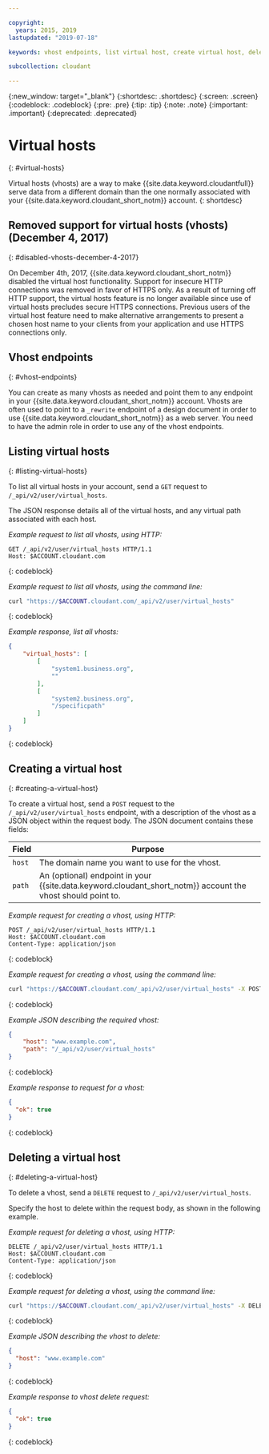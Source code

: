 ```yaml
---

copyright:
  years: 2015, 2019
lastupdated: "2019-07-18"

keywords: vhost endpoints, list virtual host, create virtual host, delete virtual host

subcollection: cloudant

---
```


{:new_window: target="_blank"}
{:shortdesc: .shortdesc}
{:screen: .screen}
{:codeblock: .codeblock}
{:pre: .pre}
{:tip: .tip}
{:note: .note}
{:important: .important}
{:deprecated: .deprecated}

<!-- Acrolinx: 2018-11-29 -->

# Virtual hosts
{: #virtual-hosts}

Virtual hosts (vhosts) are a way to make {{site.data.keyword.cloudantfull}} serve data from a different domain
than the one normally associated with your {{site.data.keyword.cloudant_short_notm}} account.
{: shortdesc}

## Removed support for virtual hosts (vhosts) (December 4, 2017)
{: #disabled-vhosts-december-4-2017}

On December 4th, 2017, {{site.data.keyword.cloudant_short_notm}} disabled the virtual host functionality. Support for insecure HTTP connections was removed in favor of HTTPS only. As a result of turning off HTTP support, the virtual hosts feature is no longer available since use of virtual hosts precludes secure HTTPS connections. Previous users of the virtual host feature need to make alternative arrangements to present a chosen host name to your clients from your application and use HTTPS connections only.

## Vhost endpoints
{: #vhost-endpoints}

You can create as many vhosts as needed
and point them to any endpoint in your {{site.data.keyword.cloudant_short_notm}} account.
Vhosts are often used to point to a `_rewrite` endpoint of a design document
in order to use {{site.data.keyword.cloudant_short_notm}} as a web server.
You need to have the admin role in order to use any of the vhost endpoints.

## Listing virtual hosts
{: #listing-virtual-hosts}

To list all virtual hosts in your account,
send a `GET` request to `/_api/v2/user/virtual_hosts`.

The JSON response details all of the virtual hosts,
and any virtual path associated with each host.

*Example request to list all vhosts, using HTTP:*

```http
GET /_api/v2/user/virtual_hosts HTTP/1.1
Host: $ACCOUNT.cloudant.com
```
{: codeblock}

*Example request to list all vhosts, using the command line:*

```sh
curl "https://$ACCOUNT.cloudant.com/_api/v2/user/virtual_hosts"
```
{: codeblock}

*Example response, list all vhosts:*

```json
{
    "virtual_hosts": [
        [
            "system1.business.org", 
            ""
        ], 
        [
            "system2.business.org", 
            "/specificpath"
        ]
    ]
}
```
{: codeblock}

## Creating a virtual host
{: #creating-a-virtual-host}

To create a virtual host,
send a `POST` request to the `/_api/v2/user/virtual_hosts` endpoint,
with a description of the vhost as a JSON object within the request body.
The JSON document contains these fields:

Field  | Purpose
-------|--------
`host` | The domain name you want to use for the vhost.
`path` | An (optional) endpoint in your {{site.data.keyword.cloudant_short_notm}} account the vhost should point to.

*Example request for creating a vhost, using HTTP:*

```http
POST /_api/v2/user/virtual_hosts HTTP/1.1
Host: $ACCOUNT.cloudant.com
Content-Type: application/json
```
{: codeblock}

*Example request for creating a vhost, using the command line:*

```sh
curl "https://$ACCOUNT.cloudant.com/_api/v2/user/virtual_hosts" -X POST -d @vhost.json -H "Content-Type: application/json"
```
{: codeblock}

*Example JSON describing the required vhost:*

```json
{
    "host": "www.example.com",
    "path": "/_api/v2/user/virtual_hosts"
}
```
{: codeblock}

*Example response to request for a vhost:*

```json
{
  "ok": true
}
```
{: codeblock}

## Deleting a virtual host
{: #deleting-a-virtual-host}

To delete a vhost,
send a `DELETE` request to `/_api/v2/user/virtual_hosts`.

Specify the host to delete within the request body,
as shown in the following example.

*Example request for deleting a vhost, using HTTP:*

```http
DELETE /_api/v2/user/virtual_hosts HTTP/1.1
Host: $ACCOUNT.cloudant.com
Content-Type: application/json
```
{: codeblock}

*Example request for deleting a vhost, using the command line:*

```sh
curl "https://$ACCOUNT.cloudant.com/_api/v2/user/virtual_hosts" -X DELETE -d @vhost.json -H "Content-Type: application/json"
```
{: codeblock}

*Example JSON describing the vhost to delete:*

```json
{
  "host": "www.example.com"
}
```
{: codeblock}

*Example response to vhost delete request:*

```json
{
  "ok": true
}
```
{: codeblock}
